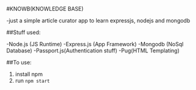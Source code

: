 #KNOWB(KNOWLEDGE BASE)

-just a simple article curator app to learn expressjs, nodejs and mongodb

##Stuff used:

-Node.js (JS Runtime)
-Express.js (App Framework)
-Mongodb (NoSql Database)
-Passport.js(Authentication stuff)
-Pug(HTML Templating)

##To use:

1. install npm
2. run `npm start`
